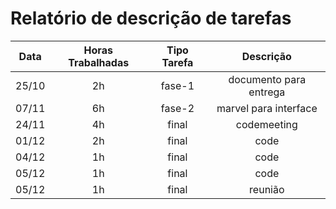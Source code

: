 # Relatório de descrição de tarefas

| Data          | Horas Trabalhadas | Tipo Tarefa | Descrição               |
| ------------- |:-----------------:|:-----------:|:-----------------------:|
|     25/10     |        2h         |   fase-1    |  documento para entrega |
|     07/11     |        6h         |   fase-2    |  marvel para interface  |
|     24/11     |        4h         |    final    |       codemeeting       |
|     01/12     |        2h         |    final    |          code           |
|     04/12     |        1h         |    final    |          code           |
|     05/12     |        1h         |    final    |          code           |
|     05/12     |        1h         |    final    |         reunião         |
